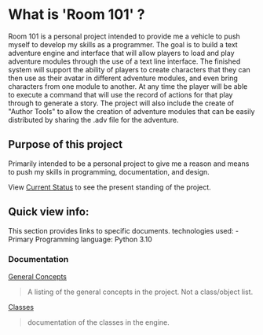 # What is 'Room 101' ?

Room 101 is a personal project intended to provide me a vehicle to push myself to develop my skills as a programmer. The goal is to build a text adventure engine and interface that will allow players to load and play adventure modules through the use of a text line interface. The finished system will support the ability of players to create characters that they can then use as their avatar in different adventure modules, and even bring characters from one module to another. At any time the player will be able to execute a command that will use the record of actions for that play through to generate a story. The project will also include the create of "Author Tools" to allow the creation of adventure modules that can be easily distributed by sharing the .adv file for the adventure.

## Purpose of this project

Primarily intended to be a personal project to give me a reason and means to push my skills in programming, documentation, and design.

View [Current Status](current_status.md) to see the present standing of the project.

## Quick view info:

This section provides links to specific documents.
technologies used:
-Primary Programming language: Python 3.10

### Documentation

[General Concepts](https://github.com/TorroesPrime/RoomOneOhOne/blob/main/general_concepts.md)

> A listing of the general concepts in the project. Not a class/object list.

[Classes](https://github.com/TorroesPrime/RoomOneOhOne/blob/main/design/classes_documentation.md)

> documentation of the classes in the engine.
